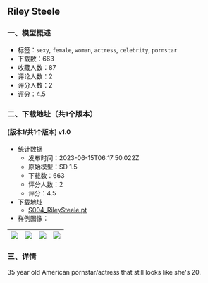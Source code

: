## Riley Steele
### 一、模型概述

- 标签：`sexy`, `female`, `woman`, `actress`, `celebrity`, `pornstar`
- 下载数：663
- 收藏人数：87
- 评论人数：2
- 评分人数：2
- 评分：4.5

### 二、下载地址（共1个版本）

#### [版本1/共1个版本] v1.0

- 统计数据
  - 发布时间：2023-06-15T06:17:50.022Z
  - 原始模型：SD 1.5
  - 下载数：663
  - 评分人数：2
  - 评分：4.5
- 下载地址
  - [S004_RileySteele.pt](https://civitai.com/api/download/models/50181)
- 样例图像：

| <img src="https://image.civitai.com/xG1nkqKTMzGDvpLrqFT7WA/08a0c6de-1962-4626-417c-b9fa8b7c7a00/width=450/539801.jpeg" /> | <img src="https://image.civitai.com/xG1nkqKTMzGDvpLrqFT7WA/0046db5e-f7aa-4fc2-78fb-98d5a01f2d00/width=450/539802.jpeg" /> | <img src="https://image.civitai.com/xG1nkqKTMzGDvpLrqFT7WA/cebdbf3d-029f-4e6c-1f8b-007e63bc4100/width=450/539814.jpeg" /> | <img src="https://image.civitai.com/xG1nkqKTMzGDvpLrqFT7WA/5011aa1d-c90f-451d-d11f-4c064e456d00/width=450/539819.jpeg" /> |
| ---- | ---- | ---- | ---- |


### 三、详情
<p>35 year old American pornstar/actress that still looks like she's 20.</p>